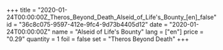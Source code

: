 +++
title = "2020-01-24T00:00:00Z_Theros_Beyond_Death_Alseid_of_Life's_Bounty_[en]_false"
id = "36c8c075-9597-412e-9fc4-9d73b4405d12"
date = "2020-01-24T00:00:00Z"
name = "Alseid of Life's Bounty"
lang = ["en"]
price = "0.29"
quantity = 1
foil = false
set = "Theros Beyond Death"
+++
